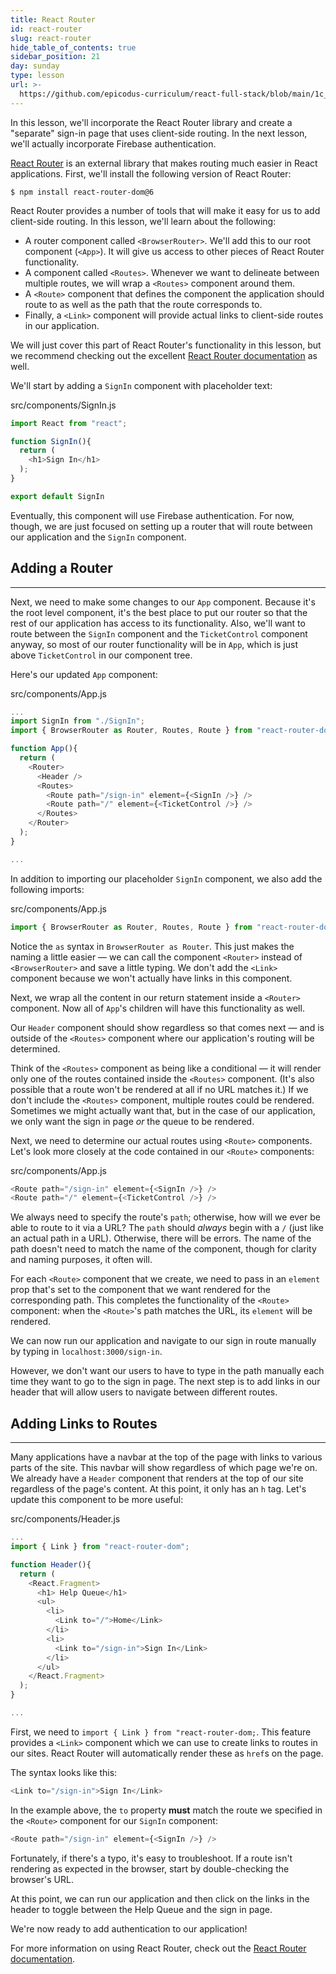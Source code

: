 ```yaml
---
title: React Router
id: react-router
slug: react-router
hide_table_of_contents: true
sidebar_position: 21
day: sunday
type: lesson
url: >-
  https://github.com/epicodus-curriculum/react-full-stack/blob/main/1c_react_router.md
---
```


In this lesson, we'll incorporate the React Router library and create a "separate" sign-in page that uses client-side routing. In the next lesson, we'll actually incorporate Firebase authentication.

[React Router](https://reactrouter.com/) is an external library that makes routing much easier in React applications. First, we'll install the following version of React Router:

```
$ npm install react-router-dom@6
```

React Router provides a number of tools that will make it easy for us to add client-side routing. In this lesson, we'll learn about the following:

* A router component called `<BrowserRouter>`. We'll add this to our root component (`<App>`). It will give us access to other pieces of React Router functionality.
* A component called `<Routes>`. Whenever we want to delineate between multiple routes, we will wrap a `<Routes>` component around them.
* A `<Route>` component that defines the component the application should route to as well as the path that the route corresponds to.
* Finally, a `<Link>` component will provide actual links to client-side routes in our application.

We will just cover this part of React Router's functionality in this lesson, but we recommend checking out the excellent [React Router documentation](https://reactrouter.com/docs/en/v6) as well.

We'll start by adding a `SignIn`  component with placeholder text:

<div class="filename">src/components/SignIn.js</div>

```js
import React from "react";

function SignIn(){  
  return (
    <h1>Sign In</h1>
  );
}

export default SignIn
```

Eventually, this component will use Firebase authentication. For now, though, we are just focused on setting up a router that will route between our application and the `SignIn` component.

## Adding a Router
---

Next, we need to make some changes to our `App` component. Because it's the root level component, it's the best place to put our router so that the rest of our application has access to its functionality. Also, we'll want to route between the `SignIn` component and the `TicketControl` component anyway, so most of our router functionality will be in `App`, which is just above `TicketControl` in our component tree.

Here's our updated `App` component:

<div class="filename">src/components/App.js</div>

```js
...
import SignIn from "./SignIn";
import { BrowserRouter as Router, Routes, Route } from "react-router-dom";

function App(){
  return ( 
    <Router>
      <Header />
      <Routes>
        <Route path="/sign-in" element={<SignIn />} />
        <Route path="/" element={<TicketControl />} />
      </Routes>
    </Router>
  );
}

...
```

In addition to importing our placeholder `SignIn` component, we also add the following imports:

<div class="filename">src/components/App.js</div>

```js
import { BrowserRouter as Router, Routes, Route } from "react-router-dom";
```

Notice the `as` syntax in `BrowserRouter as Router`. This just makes the naming a little easier — we can call the component `<Router>` instead of `<BrowserRouter>` and save a little typing. We don't add the `<Link>` component because we won't actually have links in this component.

Next, we wrap all the content in our return statement inside a `<Router>` component. Now all of `App`'s children will have this functionality as well.

Our `Header` component should show regardless so that comes next — and is outside of the `<Routes>` component where our application's routing will be determined.

Think of the `<Routes>` component as being like a conditional — it will render only one of the routes contained inside the `<Routes>` component. (It's also possible that a route won't be rendered at all if no URL matches it.) If we don't include the `<Routes>` component, multiple routes could be rendered. Sometimes we might actually want that, but in the case of our application, we only want the sign in page _or_ the queue to be rendered.

Next, we need to determine our actual routes using `<Route>` components. Let's look more closely at the code contained in our `<Route>` components:

<div class="filename">src/components/App.js</div>

```js
<Route path="/sign-in" element={<SignIn />} />
<Route path="/" element={<TicketControl />} />
```

We always need to specify the route's `path`; otherwise, how will we ever be able to route to it via a URL? The `path` should _always_ begin with a `/` (just like an actual path in a URL). Otherwise, there will be errors. The name of the path doesn't need to match the name of the component, though for clarity and naming purposes, it often will. 

For each `<Route>` component that we create, we need to pass in an `element` prop that's set to the component that we want rendered for the corresponding path. This completes the functionality of the `<Route>` component: when the `<Route>`'s path matches the URL, its `element` will be rendered.

We can now run our application and navigate to our sign in route manually by typing in `localhost:3000/sign-in`.

However, we don't want our users to have to type in the path manually each time they want to go to the sign in page. The next step is to add links in our header that will allow users to navigate between different routes.

## Adding Links to Routes
---

Many applications have a navbar at the top of the page with links to various parts of the site. This navbar will show regardless of which page we're on. We already have a `Header` component that renders at the top of our site regardless of the page's content. At this point, it only has an `h` tag. Let's update this component to be more useful:

<div class="filename">src/components/Header.js</div>

```js
...
import { Link } from "react-router-dom";

function Header(){
  return (
    <React.Fragment>
      <h1> Help Queue</h1>
      <ul>
        <li>
          <Link to="/">Home</Link>
        </li>
        <li>
          <Link to="/sign-in">Sign In</Link>
        </li>
      </ul>
    </React.Fragment>
  );
}

...
```

First, we need to `import { Link } from "react-router-dom;`. This feature provides a `<Link>` component which we can use to create links to routes in our sites. React Router will automatically render these as `href`s on the page.

The syntax looks like this:

```js
<Link to="/sign-in">Sign In</Link>
```

In the example above, the `to` property **must** match the route we specified in the `<Route>` component for our `SignIn` component:

```js
<Route path="/sign-in" element={<SignIn />} />
```

Fortunately, if there's a typo, it's easy to troubleshoot. If a route isn't rendering as expected in the browser, start by double-checking the browser's URL.

At this point, we can run our application and then click on the links in the header to toggle between the Help Queue and the sign in page.

We're now ready to add authentication to our application!

For more information on using React Router, check out the [React Router documentation](https://reactrouter.com/docs/en/v6).